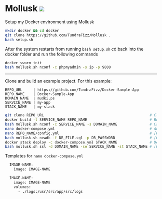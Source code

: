 # Mollusk ![](https://img.shields.io/badge/Status-Completed-008000.svg?style=plastic)

Setup my Docker environment using Mollusk

```sh
mkdir docker && cd docker
git clone https://github.com/TundraFizz/Mollusk .
bash setup.sh
```

After the system restarts from running `bash setup.sh` cd back into the docker folder and run the following commands

```sh
docker swarm init
bash mollusk.sh nconf -c phpmyadmin -s ip -p 9000
```

---

Clone and build an example project. For this example:

```
REPO_URL     | https://github.com/TundraFizz/Docker-Sample-App
REPO_NAME    | Docker-Sample-App
DOMAIN_NAME  | mudki.ps
SERVICE_NAME | my-app
STACK_NAME   | my-stack
```

```sh
git clone REPO_URL                                                 # Clone the repository
docker build -t SERVICE_NAME REPO_NAME                             # Build the image
bash mollusk.sh nconf -c SERVICE_NAME -s DOMAIN_NAME               # Create a basic NGINX configuration file
nano docker-compose.yml                                            # Add the service to the docker-compose.yml
nano REPO_NAME/config.yml                                          # [Optional] Configure settings
bash mollusk.sh newdb -f DB_FILE.sql -p DB_PASSWORD                # [Optional] Create a database from an SQL file
docker stack deploy -c docker-compose.yml STACK_NAME               # Deploy the Docker stack
bash mollusk.sh ssl -d DOMAIN_NAME -se SERVICE_NAME -st STACK_NAME # [Optional] Create an SSL certificate
```

Templates for `nano docker-compose.yml`

```sh
  IMAGE-NAME:
    image: IMAGE-NAME
```
```sh
  IMAGE-NAME:
    image: IMAGE-NAME
    volumes:
      - ./logs:/usr/src/app/src/logs
```
